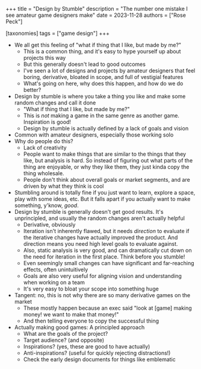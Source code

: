 +++
title = "Design by Stumble"
description = "The number one mistake I see amateur game designers make"
date = 2023-11-28
authors = ["Rose Peck"]

[taxonomies]
tags = ["game design"]
+++

- We all get this feeling of "what if thing that I like, but made by me?"
	- This is a common thing, and it's easy to hype yourself up about projects this way
	- But this generally doesn't lead to good outcomes
	- I've seen a lot of designs and projects by amateur designers that feel boring, derivative, bloated in scope, and full of vestigial features
	- What's going on here, why does this happen, and how do we do better?
- Design by stumble is where you take a thing you like and make some random changes and call it done
	- "What if thing that I like, but made by me?"
	- This is *not* making a game in the same genre as another game. Inspiration is good!
	- Design by stumble is actually defined by a lack of goals and vision
- Common with amateur designers, especially those working solo
- Why do people do this?
	- Lack of creativity
	- People want to make things that are similar to the things that they like, but analysis is hard. So instead of figuring out what parts of the thing are enjoyable, or why they like them, they just kinda copy the thing wholesale.
	- People don't think about overall goals or market segments, and are driven by what they think is cool
- Stumbling around is totally fine if you just want to learn, explore a space, play with some ideas, etc. But it falls apart if you actually want to make something, y'know, *good*. 
- Design by stumble is generally doesn't get good results. It's unprincipled, and usually the random changes aren't actually helpful
	- Derivative, obviously
	- Iteration isn't inherently flawed, but it needs *direction* to evaluate if the iterative changes have actually improved the product. And direction means you need high level goals to evaluate against.
	- Also, static analysis is very good, and can dramatically cut down on the need for iteration in the first place. Think before you stumble!
	- Even seemingly small changes can have significant and far-reaching effects, often unintuitively
	- Goals are also very useful for aligning vision and understanding when working on a team
	- It's very easy to bloat your scope into something huge
- Tangent: no, this is not why there are so many derivative games on the market
	- These mostly happen because an exec said "look at [game] making money! we want to make that money!"
	- And then telling everyone to copy the successful thing
- Actually making good games: A principled approach
	- What are the goals of the project?
	- Target audience? (and opposite)
	- Inspirations? (yes, these are good to have actually)
	- Anti-inspirations? (useful for quickly rejecting distractions!)
	- Check the early design documents for things like emblematic
